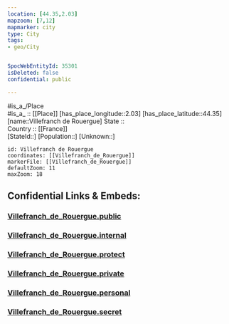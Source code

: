 ```yaml
---
location: [44.35,2.03] 
mapzoom: [7,12] 
mapmarker: city 
type: City
tags:
- geo/City


SpocWebEntityId: 35301
isDeleted: false
confidential: public

---
```

#is_a_/Place  
#is_a_ :: [[Place]] 
[has_place_longitude::2.03] 
[has_place_latitude::44.35] 
[name::Villefranch de Rouergue] 
State ::  
Country :: [[France]]  
[StateId::] 
[Population::] 
[Unknown::] 


```leaflet
id: Villefranch de Rouergue
coordinates: [[Villefranch_de_Rouergue]] 
markerFile: [[Villefranch_de_Rouergue]] 
defaultZoom: 11 
maxZoom: 18
```


## Confidential Links & Embeds: 

### [Villefranch_de_Rouergue.public](/_public/\Earth\Continent\Europe\Europe~West\France\regions~France\Occitanie\departments~Occitanie\Aveyron\communes~Aveyron\Villefranche-de-Rouergue\cities~Villefranche-de-RouergueVillefranch_de_Rouergue.public.md) 

### [Villefranch_de_Rouergue.internal](/_internal/\Earth\Continent\Europe\Europe~West\France\regions~France\Occitanie\departments~Occitanie\Aveyron\communes~Aveyron\Villefranche-de-Rouergue\cities~Villefranche-de-RouergueVillefranch_de_Rouergue.internal.md) 

### [Villefranch_de_Rouergue.protect](/_protect/\Earth\Continent\Europe\Europe~West\France\regions~France\Occitanie\departments~Occitanie\Aveyron\communes~Aveyron\Villefranche-de-Rouergue\cities~Villefranche-de-RouergueVillefranch_de_Rouergue.protect.md) 

### [Villefranch_de_Rouergue.private](/_private/\Earth\Continent\Europe\Europe~West\France\regions~France\Occitanie\departments~Occitanie\Aveyron\communes~Aveyron\Villefranche-de-Rouergue\cities~Villefranche-de-RouergueVillefranch_de_Rouergue.private.md) 

### [Villefranch_de_Rouergue.personal](/_personal/\Earth\Continent\Europe\Europe~West\France\regions~France\Occitanie\departments~Occitanie\Aveyron\communes~Aveyron\Villefranche-de-Rouergue\cities~Villefranche-de-RouergueVillefranch_de_Rouergue.personal.md) 

### [Villefranch_de_Rouergue.secret](/_secret/\Earth\Continent\Europe\Europe~West\France\regions~France\Occitanie\departments~Occitanie\Aveyron\communes~Aveyron\Villefranche-de-Rouergue\cities~Villefranche-de-RouergueVillefranch_de_Rouergue.secret.md)

